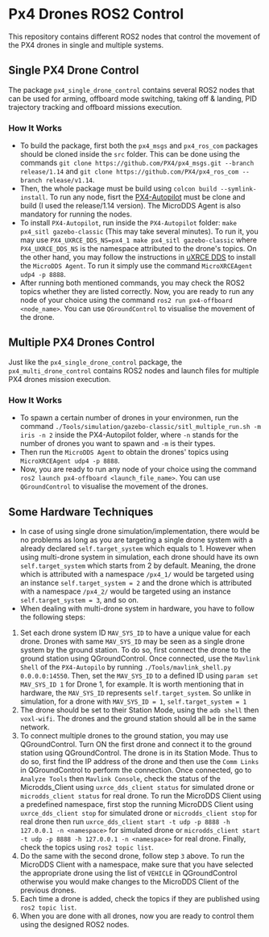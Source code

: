 # Px4 Drones ROS2 Control
This repository contains different ROS2 nodes that control the movement of the PX4 drones in single and multiple systems.

## Single PX4 Drone Control

The package `px4_single_drone_control` contains several ROS2 nodes that can be used for arming, offboard mode switching, taking off & landing, PID trajectory tracking and offboard missions execution.

### How It Works

- To build the package, first both the `px4_msgs` and `px4_ros_com` packages should be cloned inside the `src` folder. This can be done using the commands `git clone https://github.com/PX4/px4_msgs.git --branch release/1.14` and `git clone https://github.com/PX4/px4_ros_com --branch release/v1.14`. 
- Then, the whole package must be build using `colcon build --symlink-install`. To run any node, fisrt the [PX4-Autopilot](https://github.com/PX4/PX4-Autopilot.git) must be clone and build (I used the release/1.14 version). The MicroDDS Agent is also mandatory for running the nodes. 
- To install `PX4-Autopilot`, run inside the `PX4-Autopilot` folder: `make px4_sitl gazebo-classic` (This may take several minutes). To run it, you may use `PX4_UXRCE_DDS_NS=px4_1 make px4_sitl gazebo-classic` where `PX4_UXRCE_DDS_NS` is the namespace attributed to the drone's topics. On the other hand, you may follow the instructions in [uXRCE DDS](https://docs.px4.io/main/en/middleware/uxrce_dds.html) to install the `MicroDDS Agent`. To run it simply use the command `MicroXRCEAgent udp4 -p 8888`. 
- After running both mentioned commands, you may check the ROS2 topics whether they are listed correctly. Now, you are ready to run any node of your choice using the command `ros2 run px4-offboard <node_name>`. You can use `QGroundControl` to visualise the movement of the drone.

## Multiple PX4 Drones Control

Just like the `px4_single_drone_control` package, the `px4_multi_drone_control` contains ROS2 nodes and launch files for multiple PX4 drones mission execution.

### How It Works

- To spawn a certain number of drones in your environmen, run the command `./Tools/simulation/gazebo-classic/sitl_multiple_run.sh -m iris -n 2` inside the PX4-Autopilot folder, where `-n` stands for the number of drones you want to spawn and `-m` is their types. 
- Then run the `MicroDDS Agent` to obtain the drones' topics using `MicroXRCEAgent udp4 -p 8888`. 
- Now, you are ready to run any node of your choice using the command `ros2 launch px4-offboard <launch_file_name>`. You can use `QGroundControl` to visualise the movement of the drones.

## Some Hardware Techniques

- In case of using single drone simulation/implementation, there would be no problems as long as you are targeting a single drone system with a already declared `self.target_system` which equals to 1. However when using multi-drone system in simulation, each drone should have its own `self.target_system` which starts from 2 by default. Meaning, the drone which is attributed with a namespace `/px4_1/` would be targeted using an instance `self.target_system = 2` and the drone which is attributed with a namespace `/px4_2/` would be targeted using an instance `self.target_system = 3`, and so on. 
- When dealing with multi-drone system in hardware, you have to follow the following steps:
1. Set each drone system ID `MAV_SYS_ID` to have a unique value for each drone. Drones with same `MAV_SYS_ID` may be seen as a single drone system by the ground station. To do so, first connect the drone to the ground station using QGroundControl. Once connected, use the `Mavlink Shell` of the `PX4-Autopilo` by running `./Tools/mavlink_shell.py 0.0.0.0:14550`. Then, set the `MAV_SYS_ID` to a defined ID using `param set MAV_SYS_ID 1` for Drone 1, for example. It is worth mentioning that in hardware, the `MAV_SYS_ID` represents `self.target_system`. So unlike in simulation, for a drone with `MAV_SYS_ID = 1`, `self.target_system = 1`
2. The drone should be set to their Station Mode, using the `adb shell` then `voxl-wifi`. The drones and the ground station should all be in the same network.
3. To connect multiple drones to the ground station, you may use QGroundControl. Turn ON the first drone and connect it to the ground station using QGroundControl. The drone is in its Station Mode. Thus to do so, first find the IP address of the drone and then use the `Comm Links` in QGroundControl to perform the connection. Once connected, go to `Analyze Tools` then `Mavlink Console`, check the status of the Microdds_Client using `uxrce_dds_client status` for simulated drone or `microdds_client status` for real drone. To run the MicroDDS Client using a predefined namespace, first stop the running MicroDDS Client using `uxrce_dds_client stop` for simulated drone or `microdds_client stop` for real drone then run `uxrce_dds_client start -t udp -p 8888 -h 127.0.0.1 -n <namespace>` for simulated drone or `microdds_client start -t udp -p 8888 -h 127.0.0.1 -n <namespace>` for real drone. Finally, check the topics using `ros2 topic list`.
4. Do the same with the second drone, follow step `3` above. To run the MicroDDS Client with a namespace, make sure that you have selected the appropriate drone using the list of `VEHICLE` in QGroundControl otherwise you would make changes to the MicroDDS Client of the previous drones.
5. Each time a drone is added, check the topics if they are published using `ros2 topic list`.
6. When you are done with all drones, now you are ready to control them using the designed ROS2 nodes. 

